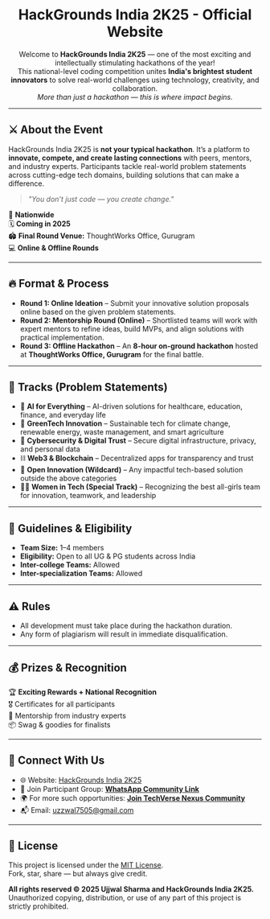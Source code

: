 <h1 align="center"> HackGrounds India 2K25 - Official Website </h1> 

<p align="center">
  Welcome to <strong>HackGrounds India 2K25</strong> — one of the most exciting and intellectually stimulating hackathons of the year! <br />
  This national-level coding competition unites <strong>India's brightest student innovators</strong> to solve real-world challenges using technology, creativity, and collaboration. <br />
  <em>More than just a hackathon — this is where impact begins.</em>
</p>

---

## ⚔️ About the Event

HackGrounds India 2K25 is **not your typical hackathon**. It’s a platform to **innovate, compete, and create lasting connections** with peers, mentors, and industry experts. Participants tackle real-world problem statements across cutting-edge tech domains, building solutions that can make a difference.

> _"You don’t just code — you create change."_

📍 **Nationwide**  
🗓️ **Coming in 2025**  
🏟️ **Final Round Venue:** ThoughtWorks Office, Gurugram  
💻 **Online & Offline Rounds**

---

## 🔥 Format & Process

- **Round 1: Online Ideation** – Submit your innovative solution proposals online based on the given problem statements.  
- **Round 2: Mentorship Round (Online)** – Shortlisted teams will work with expert mentors to refine ideas, build MVPs, and align solutions with practical implementation.  
- **Round 3: Offline Hackathon** – An **8-hour on-ground hackathon** hosted at **ThoughtWorks Office, Gurugram** for the final battle.

---

## 🧩 Tracks (Problem Statements)

- 🤖 **AI for Everything** – AI-driven solutions for healthcare, education, finance, and everyday life  
- 🌱 **GreenTech Innovation** – Sustainable tech for climate change, renewable energy, waste management, and smart agriculture  
- 🔐 **Cybersecurity & Digital Trust** – Secure digital infrastructure, privacy, and personal data  
- ⛓️ **Web3 & Blockchain** – Decentralized apps for transparency and trust  
- 🎯 **Open Innovation (Wildcard)** – Any impactful tech-based solution outside the above categories  
- 👩‍💻 **Women in Tech (Special Track)** – Recognizing the best all-girls team for innovation, teamwork, and leadership

---

## 📜 Guidelines & Eligibility

- **Team Size:** 1–4 members  
- **Eligibility:** Open to all UG & PG students across India  
- **Inter-college Teams:** Allowed  
- **Inter-specialization Teams:** Allowed  

---

## ⚠️ Rules

- All development must take place during the hackathon duration.  
- Any form of plagiarism will result in immediate disqualification.  

---

## 💰 Prizes & Recognition

🏆 **Exciting Rewards + National Recognition**  
🎖️ Certificates for all participants  
🤝 Mentorship from industry experts  
📦 Swag & goodies for finalists  

---

## 📲 Connect With Us

- 🌐 Website: [HackGrounds India 2K25](https://hackgrounds2k25.vercel.app/) <!-- Update with your actual link -->
- 💬 Join Participant Group: **[WhatsApp Community Link](#)** <!-- Replace # with actual link -->
- 🌍 For more such opportunities: **[Join TechVerse Nexus Community](#)** <!-- Replace # with actual link -->
- 📬 Email: [uzzwal7505@gmail.com](mailto:uzzwal7505@gmail.com)

---

## 📄 License

This project is licensed under the [MIT License](LICENSE).  
Fork, star, share — but always give credit.

**All rights reserved © 2025 Ujjwal Sharma and HackGrounds India 2K25.**  
Unauthorized copying, distribution, or use of any part of this project is strictly prohibited.
